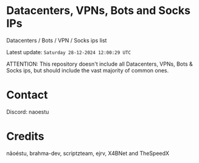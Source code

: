 # Datacenters, VPNs, Bots and Socks IPs
 
Datacenters / Bots / VPN / Socks ips list

Latest update: `Saturday 28-12-2024 12:00:29 UTC` 

ATTENTION: This repository doesn't include all Datacenters, VPNs, Bots & Socks ips, 
but should include the vast majority of common ones.

# Contact
Discord: naoestu

# Credits
nãoéstu, brahma-dev, scriptzteam, ejrv, X4BNet and TheSpeedX
